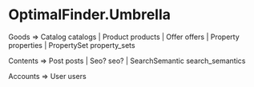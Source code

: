 # OptimalFinder.Umbrella

Goods => Catalog catalogs | Product products | Offer offers | Property properties | PropertySet property_sets

Contents => Post posts | Seo? seo? | SearchSemantic search_semantics 

Accounts => User users